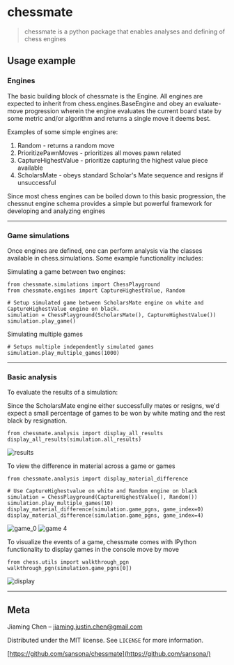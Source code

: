 # chessmate
> chessmate is a python package that enables analyses and defining of chess engines

## Usage example

### Engines
The basic building block of chessmate is the Engine. All engines are expected to inherit
from chess.engines.BaseEngine and obey an evaluate-move progression wherein the engine evaluates the current board
state by some metric and/or algorithm and returns a single move it deems best.

Examples of some simple engines are:
  1. Random - returns a random move
  2. PrioritizePawnMoves - prioritizes all moves pawn related 
  3. CaptureHighestValue - prioritize capturing the highest value piece available
  4. ScholarsMate - obeys standard Scholar's Mate sequence and resigns if unsuccessful
  
Since most chess engines can be boiled down to this basic progression, the chessnut engine schema provides a simple but
powerful framework for developing and analyzing engines

---
### Game simulations
Once engines are defined, one can perform analysis via the classes available in chess.simulations. Some example functionality includes:

Simulating a game between two engines:

``` 
from chessmate.simulations import ChessPlayground
from chessmate.engines import CaptureHighestValue, Random

# Setup simulated game between ScholarsMate engine on white and CaptureHighestValue engine on black.
simulation = ChessPlayground(ScholarsMate(), CaptureHighestValue())
simulation.play_game()
```

Simulating multiple games
```
# Setups multiple independently simulated games
simulation.play_multiple_games(1000)
```

---
### Basic analysis

To evaluate the results of a simulation:

Since the ScholarsMate engine either successfully mates or resigns, we'd expect a small percentage of games to be won by white mating and the rest black by resignation.
```
from chessmate.analysis import display_all_results
display_all_results(simulation.all_results)
```
![results](https://user-images.githubusercontent.com/17757035/82768134-f3b2b880-9de1-11ea-9b96-8a3be118fb80.png)

To view the difference in material across a game or games
```
from chessmate.analysis import display_material_difference

# Use CaptureHighestvalue on white and Random engine on black
simulation = ChessPlayground(CaptureHighestValue(), Random())
simulation.play_multiple_games(10)
display_material_difference(simulation.game_pgns, game_index=0)
display_material_difference(simulation.game_pgns, game_index=4)
```
![game_0](https://user-images.githubusercontent.com/17757035/82768042-21e3c880-9de1-11ea-98a9-6c7804a37113.png)
![game 4](https://user-images.githubusercontent.com/17757035/82768041-214b3200-9de1-11ea-83b7-9439652ac777.png)

To visualize the events of a game, chessmate comes with IPython functionality to display games in the console move by move
```
from chess.utils import walkthrough_pgn
walkthrough_pgn(simulation.game_pgns[0])
```
![display](https://user-images.githubusercontent.com/17757035/82768462-07f7b500-9de4-11ea-83ec-97975e9e9017.png)

---
## Meta
Jiaming Chen –  jiaming.justin.chen@gmail.com

Distributed under the MIT license. See ``LICENSE`` for more information.

[https://github.com/sansona/chessmate](https://github.com/sansona/)
